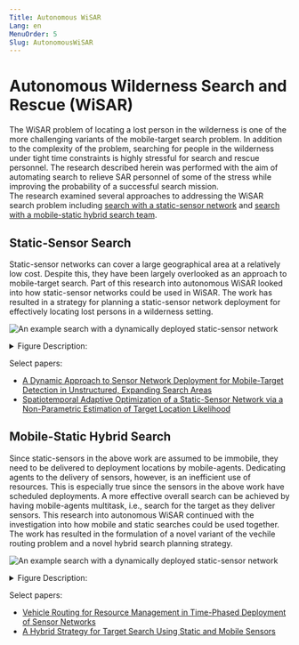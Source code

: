 ```yaml
---
Title: Autonomous WiSAR
Lang: en
MenuOrder: 5
Slug: AutonomousWiSAR
---
```

# Autonomous Wilderness Search and Rescue (WiSAR)




The WiSAR problem of locating a lost person in the wilderness is one of the more challenging variants of the mobile-target search problem. In addition to the complexity of the problem, searching for people in the wilderness under tight time constraints is highly stressful for search and rescue personnel. The research described herein was performed with the aim of automating search to relieve SAR personnel of some of the stress while improving the probability of a successful search mission.  
The research examined several approaches to addressing the WiSAR search problem including [search with a static-sensor network](#staticSensor) and [search with a mobile-static hybrid search team](#mobileStaticHybrid).

## Static-Sensor Search<a name="staticSensor"></a>
Static-sensor networks can cover a large geographical area at a relatively low cost.
Despite this, they have been largely overlooked as an approach to mobile-target search.
Part of this research into autonomous WiSAR looked into how static-sensor networks could be used in WiSAR.
The work has resulted in a strategy for planning a static-sensor network deployment for effectively locating lost persons in a wilderness setting.

![An example search with a dynamically deployed static-sensor network]({static}/images/StaticSensorExample.jpg)
<details>
<summary>Figure Description:</summary>
An example search planned and carried out according to the developed static-sensor network deployment strategy. The search starts in (a) with a single sensor (blue dot) deployed some time after the target has left the target's last known position (LKP). In all figures, the target's path up to the current time is shown as a pink line. In (b) and (c), the search continues with further sensor deployments. In (d), a clue dropped by the target (green cross) is found by a separate mobile search (not shown). Shown in (e) is the re-planned deployment of sensors based on the new information. Shown in (f) is the target being found by one of the re-planned sensors later in the search.
</details>

Select papers:
* [A Dynamic Approach to Sensor Network Deployment for Mobile-Target Detection in Unstructured, Expanding Search Areas](https://doi.org/10.1109/JSEN.2016.2537331)
* [Spatiotemporal Adaptive Optimization of a Static-Sensor Network via a Non-Parametric Estimation of Target Location Likelihood](https://doi.org/10.1109/JSEN.2016.2638623)

## Mobile-Static Hybrid Search<a name="mobileStaticHybrid"></a>
Since static-sensors in the above work are assumed to be immobile, they need to be delivered to deployment locations by mobile-agents.
Dedicating agents to the delivery of sensors, however, is an inefficient use of resources.
This is especially true since the sensors in the above work have scheduled deployments.
A more effective overall search can be achieved by having mobile-agents multitask, i.e., search for the target as they deliver sensors.
This research into autonomous WiSAR continued with the investigation into how mobile and static searches could be used together.
The work has resulted in the formulation of a novel variant of the vechile routing problem and a novel hybrid search planning strategy.

![An example search with a dynamically deployed static-sensor network]({static}/images/MobileStaticHybridSearch.jpg)
<details>
<summary>Figure Description:</summary>
Hybrid search planning begins with planning a dynamically deployed static-sensor network like the one shown in (a). Mobile-robot routes are then planned to visit sensors in a sequence. The sequence is optimized to maximize the amount of spare-time robtos have between sensor deployments. The sequence can be visualized as a route to be taken by robots to visit the sensors as shown in (b). Finally, paths are planned for robots to visit their assigned sensors. Between sensor deployments, in their spare time, robots search for the target in a way that maximizes the probability of target detection. An example path is shown in (c) for the robot taking the maroon route in (b).
</details>

Select papers:
* [Vehicle Routing for Resource Management in Time-Phased Deployment of Sensor Networks](https://doi.org/10.1109/TASE.2018.2857630)
* [A Hybrid Strategy for Target Search Using Static and Mobile Sensors](https://doi.org/10.1109/TCYB.2018.2875625)
